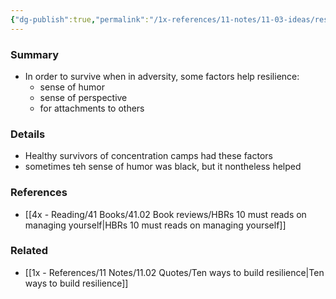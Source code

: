```yaml
---
{"dg-publish":true,"permalink":"/1x-references/11-notes/11-03-ideas/resilience-in-the-face-of-adversity/","title":"Resilience in the face of adversity"}
---
```



### Summary
- In order to survive when in adversity, some factors help resilience:
	- sense of humor
	- sense of perspective
	- for attachments to others
	

### Details
- Healthy survivors of concentration camps had these factors
- sometimes teh sense of humor was black, but it nontheless helped


### References
- [[4x - Reading/41 Books/41.02 Book reviews/HBRs 10 must reads on managing yourself\|HBRs 10 must reads on managing yourself]]

### Related
- [[1x - References/11 Notes/11.02 Quotes/Ten ways to build resilience\|Ten ways to build resilience]]
